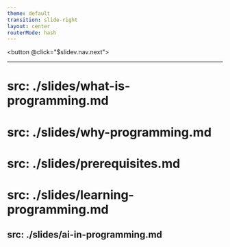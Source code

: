 ```yaml
---
theme: default
transition: slide-right
layout: center
routerMode: hash
---
```


<button @click="$slidev.nav.next">
  <mdi-chevron-double-left class="text-4xl text-zinc-600 hover:text-zinc-100 active:scale-90" />
</button>

---
# src: ./slides/what-is-programming.md
# src: ./slides/why-programming.md
# src: ./slides/prerequisites.md
# src: ./slides/learning-programming.md
src: ./slides/ai-in-programming.md
---
